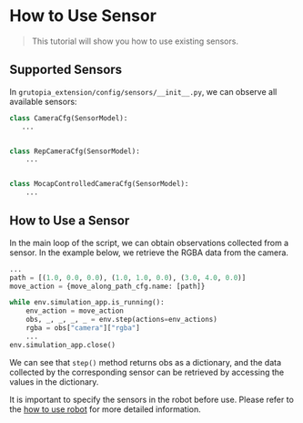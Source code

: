 # How to Use Sensor

> This tutorial will show you how to use existing sensors.

## Supported Sensors

In `grutopia_extension/config/sensors/__init__.py`, we can observe all available sensors:

```Python
class CameraCfg(SensorModel):
   ...


class RepCameraCfg(SensorModel):
    ...


class MocapControlledCameraCfg(SensorModel):
    ...
```

## How to Use a Sensor

In the main loop of the script, we can obtain observations collected from a sensor. In the example below, we retrieve the RGBA data from the camera.
```Python
...
path = [(1.0, 0.0, 0.0), (1.0, 1.0, 0.0), (3.0, 4.0, 0.0)]
move_action = {move_along_path_cfg.name: [path]}

while env.simulation_app.is_running():
    env_action = move_action
    obs, _, _, _, _ = env.step(actions=env_actions)
    rgba = obs["camera"]["rgba"]
    ...
env.simulation_app.close()
```

We can see that `step()` method returns obs as a dictionary, and the data collected by the corresponding sensor can be retrieved by accessing the values in the dictionary.


It is important to specify the sensors in the robot before use. Please refer to the [how to use robot](./how-to-use-robot.md) for more detailed information.

